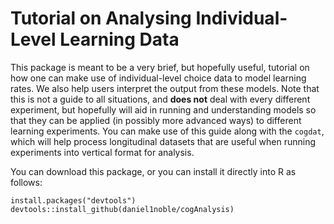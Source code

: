 # Tutorial on Analysing Individual-Level Learning Data

This package is meant to be a very brief, but hopefully useful, tutorial on how one can make use of individual-level choice data to model learning rates. We also help users interpret the output from these models. Note that this is not a guide to all situations, and **does not** deal with every different experiment, but hopefully will aid in running and understanding models so that they can be applied (in possibly more advanced ways) to different learning experiments. You can make use of this guide along with the `cogdat`, which will help process longitudinal datasets that are useful when running experiments into vertical format for analysis.

You can download this package, or you can install it directly into R as follows:

```
install.packages("devtools")
devtools::install_github(daniel1noble/cogAnalysis)

```



